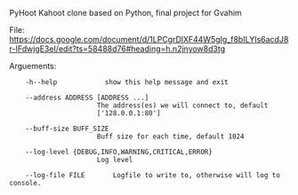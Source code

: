 PyHoot
Kahoot clone based on Python, final project for Gvahim

File:
https://docs.google.com/document/d/1LPCgrDlXF44W5gIg_f8bILYIs6acdJ8r-IFdwjgE3eI/edit?ts=58488d76#heading=h.n2jnyow8d3tg

Arguements:

        -h--help            show this help message and exit
        
        --address ADDRESS [ADDRESS ...]
                          The address(es) we will connect to, default
                          ['128.0.0.1:80']
        
        --buff-size BUFF_SIZE
                          Buff size for each time, default 1024
  
        --log-level {DEBUG,INFO,WARNING,CRITICAL,ERROR}
                          Log level
  
        --log-file FILE       Logfile to write to, otherwise will log to console.
